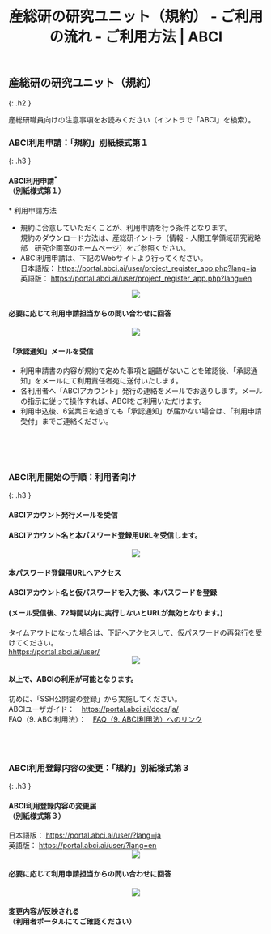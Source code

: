 ﻿---
layout: ja/how_to_use/member
title: 産総研の研究ユニット（規約） - ご利用の流れ - ご利用方法 | ABCI
permalink: /ja/how_to_use/member.html
---


## 産総研の研究ユニット（規約）
{: .h2 }

<div class="lead_text">産総研職員向けの注意事項をお読みください（イントラで「ABCI」を検索）。
</div>

### ABCI利用申請：「規約」別紙様式第１
{: .h3 }

<div class="bubble">
<h4 class="h4">ABCI利用申請<sup>*</sup><br />（別紙様式第１）</h4>

<div style="text-align:left;">* 利用申請方法</div>
<ul class="number_ul">
<li class="number">規約に合意していただくことが、利用申請を行う条件となります。<br />規約のダウンロード方法は、産総研イントラ（情報・人間工学領域研究戦略部　研究企画室のホームページ）をご参照ください。</li>

<!--li class="number">
<div>パスワード<input id="temp_pass" type="text" name="temp_pass" value=""><span id="pass_submit">認証</span></div>
(パスワードを入力して、「認証」すると、規約がダウンロードできます。)<br />
<div id="use_guide">
<a href="javascript::;" id="use_guide_down1"><u>利用規約ダウンロード[PDF 160KB]</u></a><br />
</div>
</li-->
<li class="number">
  ABCI利用申請は、下記のWebサイトより行ってください。<br />
  日本語版： <a href="https://portal.abci.ai/user/project_register_app.php?lang=ja" target="_blank"><u>https://portal.abci.ai/user/project_register_app.php?lang=ja</u></a><br />
  英語版： <a href="https://portal.abci.ai/user/project_register_app.php?lang=en" target="_blank"><u>https://portal.abci.ai/user/project_register_app.php?lang=en</u></a><br />
</li>
</ul>
</div>     

<div align="center"><img src="../../img/how_to_use/d_arrow.gif" /></div>
<div class="bubble">
<h4 class="h4">必要に応じて利用申請担当からの問い合わせに回答</h4>
</div>

<div align="center"><img src="../../img/how_to_use/d_arrow.gif" /></div>
<div class="bubble">
<h4 class="h4">「承認通知」メールを受信</h4>
<ul class="number_ul">
<li class="number">利用申請書の内容が規約で定めた事項と齟齬がないことを確認後、「承認通知」をメールにて利用責任者宛に送付いたします。</li>
<li class="number">各利用者へ「ABCIアカウント」発行の連絡をメールでお送りします。メールの指示に従って操作すれば、ABCIをご利用いただけます。</li>
<li class="number">利用申込後、6営業日を過ぎても「承認通知」が届かない場合は、「利用申請受付」までご連絡ください。</li>
</ul>
</div>
<br /><br /><br />

### ABCI利用開始の手順：利用者向け
{: .h3 }

<div class="bubble">
<h4 class="h4">ABCIアカウント発行メールを受信</h4>
<h4>ABCIアカウント名と本パスワード登録用URLを受信します。</h4>
</div>
<div align="center"><img src="../../img/how_to_use/d_arrow.gif" /></div>
<div class="bubble">
<h4 class="h4">本パスワード登録用URLへアクセス</h4>
<h4>ABCIアカウント名と仮パスワードを入力後、本パスワードを登録</h4>
<h4 class="h4">(メール受信後、72時間以内に実行しないとURLが無効となります。)</h4>
タイムアウトになった場合は、下記へアクセスして、仮パスワードの再発行を受けてください。<br />
<a href="https://portal.abci.ai/user/" target="_blank"><u>hhttps://portal.abci.ai/user/</u></a>
</div>
<div align="center"><img src="../../img/how_to_use/d_arrow.gif" /></div>

<div class="bubble">
<h4 class="h4">以上で、ABCIの利用が可能となります。</h4>
初めに、「SSH公開鍵の登録」から実施してください。<br />
ABCIユーザガイド：　<a href="https://portal.abci.ai/docs/ja/" target="_blank"><u>https://portal.abci.ai/docs/ja/</u></a><br />
FAQ（9. ABCI利用法）：　<a href="yakkan.html" target="_blank"><u>FAQ（9. ABCI利用法）へのリンク</u></a><br />
</div>
<br /><br /><br />


### ABCI利用登録内容の変更：「規約」別紙様式第３
{: .h3 }

<div class="bubble">
<h4 class="h4">ABCI利用登録内容の変更届<br />（別紙様式第３）</h4>
  日本語版： <a href="https://portal.abci.ai/user/?lang=ja" target="_blank"><u>https://portal.abci.ai/user/?lang=ja</u></a><br />
  英語版： <a href="https://portal.abci.ai/user/?lang=en" target="_blank"><u>https://portal.abci.ai/user/?lang=en</u></a><br />
</div>
<div align="center"><img src="../../img/how_to_use/d_arrow.gif" /></div>
<div class="bubble">
<h4 class="h4">必要に応じて利用申請担当からの問い合わせに回答</h4>
</div>
<div align="center"><img src="../../img/how_to_use/d_arrow.gif" /></div>

<div class="bubble">
<h4 class="h4">変更内容が反映される<br />（利用者ポータルにてご確認ください）</h4>
</div>
